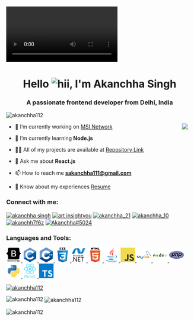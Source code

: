 ![logo](https://github.com/Akanchha112/Akanchha112/blob/main/Learn%20And%20Share.mp4)
<h1 align="center">Hello <img src="https://media.tenor.com/SNL9_xhZl9oAAAAj/waving-hand-joypixels.gif" alt="hii" width="45"/>, I'm Akanchha Singh</h1>
<h3 align="center">A passionate frontend developer from Delhi, India</h3>
<p align="left"> <img src="https://komarev.com/ghpvc/?username=akanchha112&label=Profile%20views&color=0e75b6&style=flat" alt="akanchha112" /> </p>

<img src="https://media1.giphy.com/media/L1R1tvI9svkIWwpVYr/giphy.gif?cid=790b76114c55ad725b48dd32bc3f1b312060d47636aec8ee&rid=giphy.gif&ct=g" align="right"  width="30vw" />

- 🔭 I’m currently working on [MSI Network](https://github.com/cheshta-dua/mpr)

- 🌱 I’m currently learning **Node.js**

- 👨‍💻 All of my projects are available at [Repository Link](https://github.com/Akanchha112)

- 💬 Ask me about **React.js**

- 📫 How to reach me **sakanchha111@gmail.com**

- 📄 Know about my experiences [Resume](https://drive.google.com/file/d/1PE-ZsExKkjhrh8HVY_NmcBO8vy4XaBUf/view?usp=sharing)

<h3 align="left">Connect with me:</h3>
<p align="left">
<a href="https://linkedin.com/in/akanchha singh" target="blank"><img align="center" src="https://raw.githubusercontent.com/rahuldkjain/github-profile-readme-generator/master/src/images/icons/Social/linked-in-alt.svg" alt="akanchha singh" height="30" width="40" /></a>
<a href="https://www.youtube.com/c/art insightyou" target="blank"><img align="center" src="https://raw.githubusercontent.com/rahuldkjain/github-profile-readme-generator/master/src/images/icons/Social/youtube.svg" alt="art insightyou" height="30" width="40" /></a>
<a href="https://www.codechef.com/users/akanchha_21" target="blank"><img align="center" src="https://cdn.jsdelivr.net/npm/simple-icons@3.1.0/icons/codechef.svg" alt="akanchha_21" height="30" width="40" /></a>
<a href="https://www.leetcode.com/akanchha_10" target="blank"><img align="center" src="https://raw.githubusercontent.com/rahuldkjain/github-profile-readme-generator/master/src/images/icons/Social/leet-code.svg" alt="akanchha_10" height="30" width="40" /></a>
<a href="https://auth.geeksforgeeks.org/user/akanchh7f6z" target="blank"><img align="center" src="https://raw.githubusercontent.com/rahuldkjain/github-profile-readme-generator/master/src/images/icons/Social/geeks-for-geeks.svg" alt="akanchh7f6z" height="30" width="40" /></a>
<a href="https://discord.gg/Akanchha#5024" target="blank"><img align="center" src="https://raw.githubusercontent.com/rahuldkjain/github-profile-readme-generator/master/src/images/icons/Social/discord.svg" alt="Akanchha#5024" height="30" width="40" /></a>
</p>

<h3 align="left">Languages and Tools:</h3>
<p align="left"> <a href="https://getbootstrap.com" target="_blank" rel="noreferrer"> <img src="https://raw.githubusercontent.com/devicons/devicon/master/icons/bootstrap/bootstrap-plain-wordmark.svg" alt="bootstrap" width="40" height="40"/> </a> <a href="https://www.cprogramming.com/" target="_blank" rel="noreferrer"> <img src="https://raw.githubusercontent.com/devicons/devicon/master/icons/c/c-original.svg" alt="c" width="40" height="40"/> </a> <a href="https://www.w3schools.com/cpp/" target="_blank" rel="noreferrer"> <img src="https://raw.githubusercontent.com/devicons/devicon/master/icons/cplusplus/cplusplus-original.svg" alt="cplusplus" width="40" height="40"/> </a> <a href="https://www.w3schools.com/css/" target="_blank" rel="noreferrer"> <img src="https://raw.githubusercontent.com/devicons/devicon/master/icons/css3/css3-original-wordmark.svg" alt="css3" width="40" height="40"/> </a> <a href="https://dotnet.microsoft.com/" target="_blank" rel="noreferrer"> <img src="https://raw.githubusercontent.com/devicons/devicon/master/icons/dot-net/dot-net-original-wordmark.svg" alt="dotnet" width="40" height="40"/> </a> <a href="https://www.w3.org/html/" target="_blank" rel="noreferrer"> <img src="https://raw.githubusercontent.com/devicons/devicon/master/icons/html5/html5-original-wordmark.svg" alt="html5" width="40" height="40"/> </a> <a href="https://www.java.com" target="_blank" rel="noreferrer"> <img src="https://raw.githubusercontent.com/devicons/devicon/master/icons/java/java-original.svg" alt="java" width="40" height="40"/> </a> <a href="https://developer.mozilla.org/en-US/docs/Web/JavaScript" target="_blank" rel="noreferrer"> <img src="https://raw.githubusercontent.com/devicons/devicon/master/icons/javascript/javascript-original.svg" alt="javascript" width="40" height="40"/> </a> <a href="https://www.mysql.com/" target="_blank" rel="noreferrer"> <img src="https://raw.githubusercontent.com/devicons/devicon/master/icons/mysql/mysql-original-wordmark.svg" alt="mysql" width="40" height="40"/> </a> <a href="https://nodejs.org" target="_blank" rel="noreferrer"> <img src="https://raw.githubusercontent.com/devicons/devicon/master/icons/nodejs/nodejs-original-wordmark.svg" alt="nodejs" width="40" height="40"/> </a> <a href="https://www.php.net" target="_blank" rel="noreferrer"> <img src="https://raw.githubusercontent.com/devicons/devicon/master/icons/php/php-original.svg" alt="php" width="40" height="40"/> </a> <a href="https://www.python.org" target="_blank" rel="noreferrer"> <img src="https://raw.githubusercontent.com/devicons/devicon/master/icons/python/python-original.svg" alt="python" width="40" height="40"/> </a> <a href="https://reactjs.org/" target="_blank" rel="noreferrer"> <img src="https://raw.githubusercontent.com/devicons/devicon/master/icons/react/react-original-wordmark.svg" alt="react" width="40" height="40"/> </a> <a href="https://www.typescriptlang.org/" target="_blank" rel="noreferrer"> <img src="https://raw.githubusercontent.com/devicons/devicon/master/icons/typescript/typescript-original.svg" alt="typescript" width="40" height="40"/> </a> </p>
<p align="left"> <a href="https://github.com/ryo-ma/github-profile-trophy"><img src="https://github-profile-trophy.vercel.app/?username=akanchha112" alt="akanchha112" /></a> </p>
<p><img align="left" src="https://github-readme-stats.vercel.app/api/top-langs?username=akanchha112&show_icons=true&locale=en&layout=compact" alt="akanchha112" /></p>

<p>&nbsp;<img align="center" src="https://github-readme-stats.vercel.app/api?username=akanchha112&show_icons=true&locale=en" alt="akanchha112" /></p>

<p><img align="center" src="https://github-readme-streak-stats.herokuapp.com/?user=akanchha112&" alt="akanchha112" /></p>
